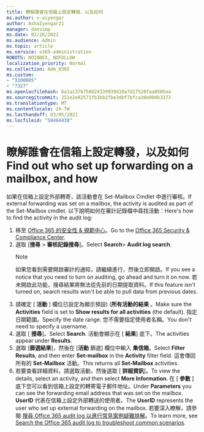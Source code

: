```yaml
---
title: 瞭解誰會在信箱上設定轉發，以及如何
ms.author: v-aiyengar
author: AshaIyengar21
manager: dansimp
ms.date: 02/26/2021
ms.audience: Admin
ms.topic: article
ms.service: o365-administration
ROBOTS: NOINDEX, NOFOLLOW
localization_priority: Normal
ms.collection: Adm_O365
ms.custom:
- "3100005"
- "7327"
ms.openlocfilehash: 6a1a1376758024339939d10a7d17520faa8505ea
ms.sourcegitcommit: 251e2e82571fb3bb1fbe3dbf7bfca30e004b3373
ms.translationtype: MT
ms.contentlocale: zh-TW
ms.lasthandoff: 03/05/2021
ms.locfileid: "50464438"
---
```

# <a name="find-out-who-set-up-forwarding-on-a-mailbox-and-how"></a><span data-ttu-id="f6047-102">瞭解誰會在信箱上設定轉發，以及如何</span><span class="sxs-lookup"><span data-stu-id="f6047-102">Find out who set up forwarding on a mailbox, and how</span></span>

<span data-ttu-id="f6047-103">如果在信箱上設定外部轉寄，該活動會在 Set-Mailbox Cmdlet 中進行審核。</span><span class="sxs-lookup"><span data-stu-id="f6047-103">If external forwarding was set on a mailbox, the activity is audited as part of the Set-Mailbox cmdlet.</span></span> <span data-ttu-id="f6047-104">以下說明如何在審計記錄檔中尋找活動：</span><span class="sxs-lookup"><span data-stu-id="f6047-104">Here's how to find the activity in the audit log:</span></span>

1. <span data-ttu-id="f6047-105">移至 [Office 365 的安全性 & 規範中心](https://go.microsoft.com/fwlink/p/?linkid=2077143)。</span><span class="sxs-lookup"><span data-stu-id="f6047-105">Go to the [Office 365 Security & Compliance Center](https://go.microsoft.com/fwlink/p/?linkid=2077143).</span></span>
1. <span data-ttu-id="f6047-106">選取 [**搜尋** >  **審核記錄搜尋**]。</span><span class="sxs-lookup"><span data-stu-id="f6047-106">Select **Search**> **Audit log search**.</span></span>
    > [!NOTE]
    > <span data-ttu-id="f6047-107">如果您看到需要開啟審計的通知，請繼續進行，然後立即開啟。</span><span class="sxs-lookup"><span data-stu-id="f6047-107">If you see a notice that you need to turn on auditing, go ahead and turn it on now.</span></span> <span data-ttu-id="f6047-108">若未開啟此功能，搜尋結果將無法從先前的日期提取資料。</span><span class="sxs-lookup"><span data-stu-id="f6047-108">If this feature isn't turned on, search results won't be able to pull data from previous dates.</span></span>
1. <span data-ttu-id="f6047-109">請確定 [ **活動** ] 欄位已設定為顯示預設)  (**所有活動的結果** 。</span><span class="sxs-lookup"><span data-stu-id="f6047-109">Make sure the **Activities** field is set to **Show results for all activities** (the default).</span></span> <span data-ttu-id="f6047-110">指定日期範圍。</span><span class="sxs-lookup"><span data-stu-id="f6047-110">Specify the date range.</span></span> <span data-ttu-id="f6047-111">您不需要指定使用者名稱。</span><span class="sxs-lookup"><span data-stu-id="f6047-111">You don't need to specify a username.</span></span>
1. <span data-ttu-id="f6047-112">選取 [ **搜尋**]。</span><span class="sxs-lookup"><span data-stu-id="f6047-112">Select **Search**.</span></span> <span data-ttu-id="f6047-113">活動會顯示在 [ **結果**] 底下。</span><span class="sxs-lookup"><span data-stu-id="f6047-113">The activities appear under **Results**.</span></span>
1. <span data-ttu-id="f6047-114">選取 [**篩選結果**]，然後在 [**活動** 篩選] 欄位中輸入 **集信箱**。</span><span class="sxs-lookup"><span data-stu-id="f6047-114">Select **Filter Results**, and then enter **Set-mailbox** in the **Activity** filter field.</span></span> <span data-ttu-id="f6047-115">這會傳回所有的 **Set-Mailbox** 活動。</span><span class="sxs-lookup"><span data-stu-id="f6047-115">This returns all **Set-Mailbox** activities.</span></span>
1. <span data-ttu-id="f6047-116">若要查看詳細資料，請選取活動，然後選取 [ **詳細資訊**]。</span><span class="sxs-lookup"><span data-stu-id="f6047-116">To view the details, select an activity, and then select **More Information**.</span></span> <span data-ttu-id="f6047-117">在 [ **參數** ] 底下您可以看到信箱上設定的轉寄電子郵件地址。</span><span class="sxs-lookup"><span data-stu-id="f6047-117">Under **Parameters** you can see the forwarding email address that was set on the mailbox.</span></span> <span data-ttu-id="f6047-118">**UserID** 代表在信箱上設定外部轉送的使用者。</span><span class="sxs-lookup"><span data-stu-id="f6047-118">The **UserID** represents the user who set up external forwarding on the mailbox.</span></span>
<span data-ttu-id="f6047-119">若要深入瞭解，請參閱 [搜尋 Office 365 audit log 以進行常見案例疑難排解](https://go.microsoft.com/fwlink/?linkid=2103944)。</span><span class="sxs-lookup"><span data-stu-id="f6047-119">To learn more, see [Search the Office 365 audit log to troubleshoot common scenarios](https://go.microsoft.com/fwlink/?linkid=2103944).</span></span>